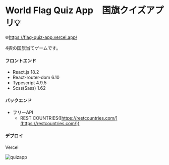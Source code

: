 # World Flag Quiz App　国旗クイズアプリ💡
🌐https://flag-quiz-app.vercel.app/

4択の国旗当てゲームです。

#### フロントエンド
- React.js 18.2
- React-router-dom 6.10
- Typescript 4.9.5
- Scss(Sass) 1.62

#### バックエンド
- フリーAPI
  - REST COUNTRIES([https://restcountries.com/](https://restcountries.com/))

#### デプロイ
Vercel


![quizapp](https://github.com/michiru-dev/Flag-Quiz-App/assets/105535906/b2be8bd9-bc58-4607-b042-eea3c3dc6dec)

